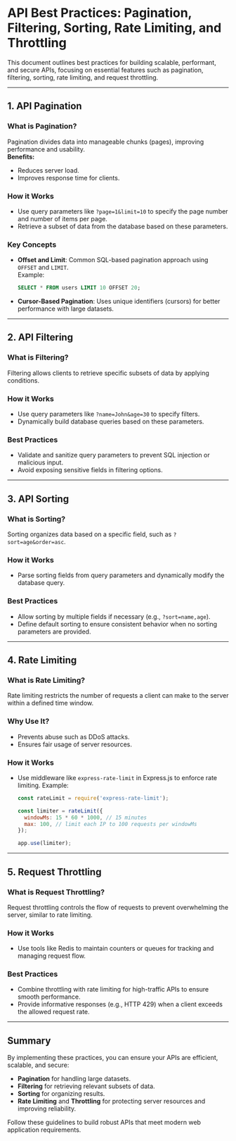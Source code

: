 # API Best Practices: Pagination, Filtering, Sorting, Rate Limiting, and Throttling

This document outlines best practices for building scalable, performant, and secure APIs, focusing on essential features such as pagination, filtering, sorting, rate limiting, and request throttling.

---

## 1. API Pagination

### What is Pagination?
Pagination divides data into manageable chunks (pages), improving performance and usability.  
**Benefits:**
- Reduces server load.
- Improves response time for clients.

### How it Works
- Use query parameters like `?page=1&limit=10` to specify the page number and number of items per page.
- Retrieve a subset of data from the database based on these parameters.

### Key Concepts
- **Offset and Limit**: Common SQL-based pagination approach using `OFFSET` and `LIMIT`.  
  Example:  
  ```sql
  SELECT * FROM users LIMIT 10 OFFSET 20;
  ```
- **Cursor-Based Pagination**: Uses unique identifiers (cursors) for better performance with large datasets.

---

## 2. API Filtering

### What is Filtering?
Filtering allows clients to retrieve specific subsets of data by applying conditions.

### How it Works
- Use query parameters like `?name=John&age=30` to specify filters.
- Dynamically build database queries based on these parameters.

### Best Practices
- Validate and sanitize query parameters to prevent SQL injection or malicious input.
- Avoid exposing sensitive fields in filtering options.

---

## 3. API Sorting

### What is Sorting?
Sorting organizes data based on a specific field, such as `?sort=age&order=asc`.

### How it Works
- Parse sorting fields from query parameters and dynamically modify the database query.

### Best Practices
- Allow sorting by multiple fields if necessary (e.g., `?sort=name,age`).
- Define default sorting to ensure consistent behavior when no sorting parameters are provided.

---

## 4. Rate Limiting

### What is Rate Limiting?
Rate limiting restricts the number of requests a client can make to the server within a defined time window.

### Why Use It?
- Prevents abuse such as DDoS attacks.
- Ensures fair usage of server resources.

### How it Works
- Use middleware like `express-rate-limit` in Express.js to enforce rate limiting.
  Example:
  ```javascript
  const rateLimit = require('express-rate-limit');

  const limiter = rateLimit({
    windowMs: 15 * 60 * 1000, // 15 minutes
    max: 100, // limit each IP to 100 requests per windowMs
  });

  app.use(limiter);
  ```

---

## 5. Request Throttling

### What is Request Throttling?
Request throttling controls the flow of requests to prevent overwhelming the server, similar to rate limiting.

### How it Works
- Use tools like Redis to maintain counters or queues for tracking and managing request flow.

### Best Practices
- Combine throttling with rate limiting for high-traffic APIs to ensure smooth performance.
- Provide informative responses (e.g., HTTP 429) when a client exceeds the allowed request rate.

---

## Summary

By implementing these practices, you can ensure your APIs are efficient, scalable, and secure:
- **Pagination** for handling large datasets.
- **Filtering** for retrieving relevant subsets of data.
- **Sorting** for organizing results.
- **Rate Limiting** and **Throttling** for protecting server resources and improving reliability.

Follow these guidelines to build robust APIs that meet modern web application requirements.
